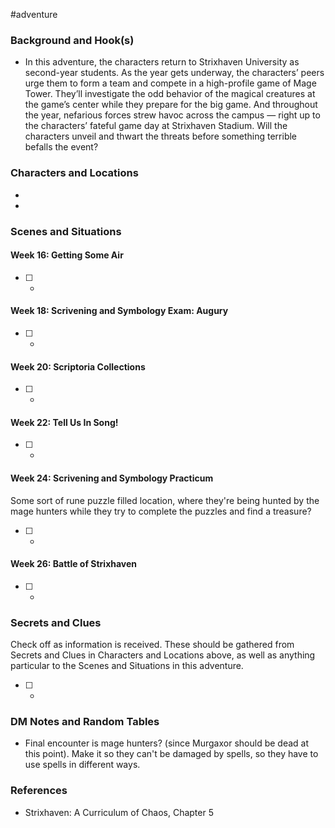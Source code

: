  #adventure 

### Background and Hook(s)

* In this adventure, the characters return to Strixhaven University as second-year students. As the year gets underway, the characters’ peers urge them to form a team and compete in a high-profile game of Mage Tower. They’ll investigate the odd behavior of the magical creatures at the game’s center while they prepare for the big game. And throughout the year, nefarious forces strew havoc across the campus — right up to the characters’ fateful game day at Strixhaven Stadium. Will the characters unveil and thwart the threats before something terrible befalls the event?

### Characters and Locations

* 

* 

### Scenes and Situations

#### Week 16: Getting Some Air

 - [ ] -

#### Week 18: Scrivening and Symbology Exam: Augury

 - [ ] -

#### Week 20: Scriptoria Collections

 - [ ] -

#### Week 22: Tell Us In Song!


 - [ ] -
#### Week 24: Scrivening and Symbology Practicum

Some sort of rune puzzle filled location, where they're being hunted by the mage hunters while they try to complete the puzzles and find a treasure?

 - [ ] -

#### Week 26: Battle of Strixhaven

 - [ ] -

### Secrets and Clues
Check off as information is received. These should be gathered from Secrets and Clues in Characters and Locations above, as well as anything particular to the Scenes and Situations in this adventure.

 - [ ] -

### DM Notes and Random Tables

- Final encounter is mage hunters? (since Murgaxor should be dead at this point). Make it so they can't be damaged by spells, so they have to use spells in different ways.

### References

- Strixhaven: A Curriculum of Chaos, Chapter 5
